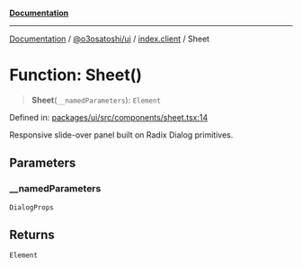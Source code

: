 [**Documentation**](../../../../README.md)

***

[Documentation](../../../../README.md) / [@o3osatoshi/ui](../../README.md) / [index.client](../README.md) / Sheet

# Function: Sheet()

> **Sheet**(`__namedParameters`): `Element`

Defined in: [packages/ui/src/components/sheet.tsx:14](https://github.com/o3osatoshi/experiment/blob/67ff251451cab829206391b718d971ec20ce4dfb/packages/ui/src/components/sheet.tsx#L14)

Responsive slide-over panel built on Radix Dialog primitives.

## Parameters

### \_\_namedParameters

`DialogProps`

## Returns

`Element`
